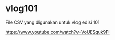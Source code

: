 # vlog101
File CSV yang digunakan untuk vlog edisi 101

https://www.youtube.com/watch?v=VoUESquk9FI
